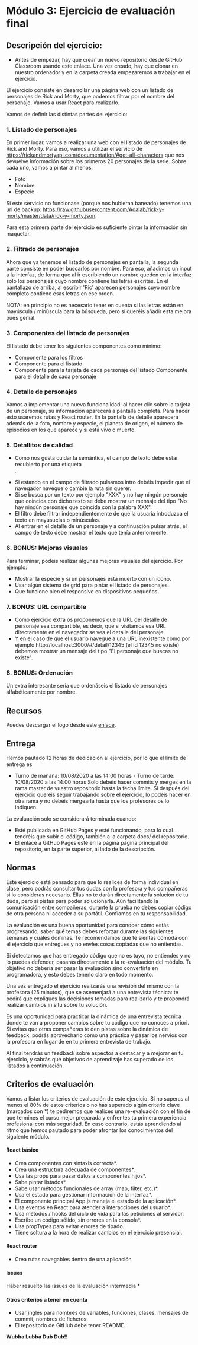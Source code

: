 # Módulo 3: Ejercicio de evaluación final

## Descripción del ejercicio:

- Antes de empezar, hay que crear un nuevo repositorio desde GitHub Classroom usando este enlace. Una vez creado, hay que clonar en nuestro ordenador y en la carpeta creada empezaremos a trabajar en el ejercicio.

El ejercicio consiste en desarrollar una página web con un listado de personajes de Rick and Morty, que podemos filtrar por el nombre del personaje. Vamos a usar React para realizarlo.

Vamos de definir las distintas partes del ejercicio:

### 1. Listado de personajes

En primer lugar, vamos a realizar una web con el listado de personajes de Rick and Morty. Para eso, vamos a utilizar el servicio de https://rickandmortyapi.com/documentation/#get-all-characters que nos devuelve información sobre los primeros 20 personajes de la serie. Sobre cada uno, vamos a pintar al menos:

- Foto
- Nombre
- Especie

Si este servicio no funcionase (porque nos hubieran baneado) tenemos una url de backup: https://raw.githubusercontent.com/Adalab/rick-y-morty/master/data/rick-y-morty.json.

Para esta primera parte del ejercicio es suficiente pintar la información sin maquetar.

### 2. Filtrado de personajes

Ahora que ya tenemos el listado de personajes en pantalla, la segunda parte consiste en poder buscarlos por nombre. Para eso, añadimos un input a la interfaz, de forma que al ir escribiendo un nombre queden en la interfaz solo los personajes cuyo nombre contiene las letras escritas. En el pantallazo de arriba, al escribir 'Ric' aparecen personajes cuyo nombre completo contiene esas letras en ese orden.

NOTA: en principio no es necesario tener en cuenta si las letras están en mayúscula / minúscula para la búsqueda, pero si queréis añadir esta mejora pues genial.

### 3. Componentes del listado de personajes

El listado debe tener los siguientes componentes como mínimo:

- Componente para los filtros
- Componente para el listado
- Componente para la tarjeta de cada personaje del listado Componente para el detalle de cada personaje

### 4. Detalle de personajes

Vamos a implementar una nueva funcionalidad: al hacer clic sobre la tarjeta de un personaje, su información aparecerá a pantalla completa. Para hacer esto usaremos rutas y React router. En la pantalla de detalle aparecerá además de la foto, nombre y especie, el planeta de origen, el número de episodios en los que aparece y si está vivo o muerto.

### 5. Detallitos de calidad

- Como nos gusta cuidar la semántica, el campo de texto debe estar recubierto por una etiqueta <form />.
- Si estando en el campo de filtrado pulsamos intro debéis impedir que el navegador navegue o cambie la ruta sin querer.
- Si se busca por un texto por ejemplo "XXX" y no hay ningún personaje que coincida con dicho texto se debe mostrar un mensaje del tipo "No hay ningún personaje que coincida con la palabra XXX".
- El filtro debe filtrar independientemente de que la usuaria introduzca el texto en mayúsuclas o minúsculas.
- Al entrar en el detalle de un personaje y a continuación pulsar atrás, el campo de texto debe mostrar el texto que tenía anteriormente.

### 6. BONUS: Mejoras visuales

Para terminar, podéis realizar algunas mejoras visuales del ejercicio. Por ejemplo:

- Mostrar la especie y si un personajes está muerto con un icono.
- Usar algún sistema de grid para pintar el listado de personajes.
- Que funcione bien el responsive en dispositivos pequeños.

### 7. BONUS: URL compartible

- Como ejercicio extra os proponemos que la URL del detalle de personaje sea compartible, es decir, que si visitamos esa URL directamente en el navegador se vea el detalle del personaje.
- Y en el caso de que el usuario navegue a una URL inexistente como por ejemplo http://localhost:3000/#/detail/12345 (el id 12345 no existe) debemos mostrar un mensaje del tipo "El personaje que buscas no existe".

### 8. BONUS: Ordenación

Un extra interesante sería que ordenáseis el listado de personajes alfabéticamente por nombre.

## Recursos

Puedes descargar el logo desde este [enlace](https://help.redbubble.com/hc/article_attachments/360002309526/Rick_and_Morty_-_logo__English_.png).

## Entrega

Hemos pautado 12 horas de dedicación al ejercicio, por lo que el límite de entrega es

- Turno de mañana: 10/08/2020 a las 14:00 horas - Turno de tarde: 10/08/2020 a las 14:00 horas
  Solo debéis hacer commits y merges en la rama master de vuestro repositorio hasta la fecha límite. Si después del ejercicio queréis seguir trabajando sobre el ejercicio, lo podéis hacer en otra rama y no debéis mergearla hasta que los profesores os lo indiquen.

La evaluación solo se considerará terminada cuando:

- Esté publicada en GitHub Pages y esté funcionando, para lo cual tendréis que subir el código, también a la carpeta docs/ del repositorio.
- El enlace a GitHub Pages esté en la página página principal del repositorio, en la parte superior, al lado de la descripción.

## Normas

Este ejercicio está pensado para que lo realices de forma individual en clase, pero podrás consultar tus dudas con la profesora y tus compañeras si lo consideras necesario. Ellas no te darán directamente la solución de tu duda, pero sí pistas para poder solucionarla. Aún facilitando la comunicación entre compañeras, durante la prueba no debes copiar código de otra persona ni acceder a su portátil. Confiamos en tu responsabilidad.

La evaluación es una buena oportunidad para conocer cómo estás progresando, saber qué temas debes reforzar durante las siguientes semanas y cuáles dominas. Te recomendamos que te sientas cómoda con el ejercicio que entregues y no envíes cosas copiadas que no entiendas.

Si detectamos que has entregado código que no es tuyo, no entiendes y no lo puedes defender, pasarás directamente a la re-evaluación del módulo. Tu objetivo no debería ser pasar la evaluación sino convertirte en programadora, y esto debes tenerlo claro en todo momento.

Una vez entregado el ejercicio realizarás una revisión del mismo con la profesora (25 minutos), que se asemenjará a una entrevista técnica: te pedirá que expliques las decisiones tomadas para realizarlo y te propondrá realizar cambios in situ sobre tu solución.

Es una oportunidad para practicar la dinámica de una entrevista técnica donde te van a proponer cambios sobre tu código que no conoces a priori. Si evitas que otras compañeras te den pistas sobre la dinámica de feedback, podrás aprovecharlo como una práctica y pasar los nervios con la profesora en lugar de en tu primera entrevista de trabajo.

Al final tendrás un feedback sobre aspectos a destacar y a mejorar en tu ejercicio, y sabrás qué objetivos de aprendizaje has superado de los listados a continuación.

## Criterios de evaluación

Vamos a listar los criterios de evaluación de este ejercicio. Si no superas al menos el 80% de estos criterios o no has superado algún criterio clave (marcados con \*) te pediremos que realices una re-evaluación con el fin de que termines el curso mejor preparada y enfrentes tu primera experiencia profesional con más seguridad. En caso contrario, estás aprendiendo al ritmo que hemos pautado para poder afrontar los conocimientos del siguiente módulo.

#### React básico

- Crea componentes con sintaxis correcta\*.
- Crea una estructura adecuada de componentes\*.
- Usa las props para pasar datos a componentes hijos\*.
- Sabe pintar listados\*.
- Sabe usar métodos funcionales de array (map, filter, etc.)\*.
- Usa el estado para gestionar información de la interfaz\*.
- El componente principal App.js maneja el estado de la aplicación\*.
- Usa eventos en React para atender a interacciones del usuario\*.
- Usa métodos / hooks del ciclo de vida para las peticiones al servidor.
- Escribe un código sólido, sin errores en la consola\*.
- Usa propTypes para evitar errores de tipado.
- Tiene soltura a la hora de realizar cambios en el ejercicio presencial.

#### React router

- Crea rutas navegables dentro de una aplicación

#### Issues

Haber resuelto las issues de la evaluación intermedia \*

#### Otros criterios a tener en cuenta

- Usar inglés para nombres de variables, funciones, clases, mensajes de commit, nombres de ficheros.
- El repositorio de GitHub debe tener README.

**Wubba Lubba Dub Dub!!**
